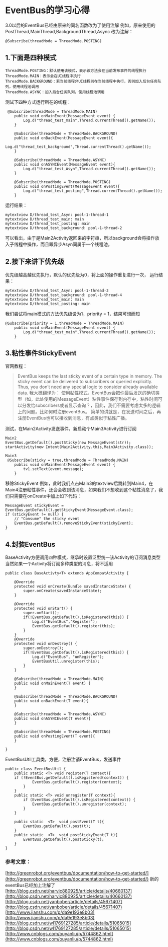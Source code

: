 # EventBus的学习心得
3.0以后的EventBus已经由原来的同名函数改为了使用注解
例如，原来使用的PostThread,MainThread,BackgroundThread,Async
改为注解：
```
@Subscribe(threadMode = ThreadMode.POSTING)  
```
## 1.下面是四种模式 ##
```
ThreadMode.POSTING：默认使用该模式，表示该方法会在当前发布事件的线程执行
ThreadMode.MAIN：表示会在UI线程中执行
ThreadMode.BACKGROUND：若当前线程非UI线程则在当前线程中执行，否则加入后台任务队列，使用线程池调用
ThreadMode.ASYNC：加入后台任务队列，使用线程池调用
```
测试下四种方式运行所在的线程：
```
 @Subscribe(threadMode = ThreadMode.MAIN)
    public void onMainEvent(MessageEvent event) {
        Log.d("thread_test_main",Thread.currentThread().getName());
    }

    @Subscribe(threadMode = ThreadMode.BACKGROUND)
    public void onBackEvent(MessageEvent event){
        Log.d("thread_test_background",Thread.currentThread().getName());
    }

    @Subscribe(threadMode = ThreadMode.ASYNC)
    public void onASYNCEvent(MessageEvent event){
        Log.d("thread_test_Asyn",Thread.currentThread().getName());
    }

    @Subscribe(threadMode = ThreadMode.POSTING)
    public void onPostingEvent(MessageEvent event){
        Log.d("thread_test_posting",Thread.currentThread().getName());
    }
```
运行结果：
```
mytextview D/thread_test_Asyn: pool-1-thread-1
mytextview D/thread_test_main: main
mytextview D/thread_test_posting: main
mytextview D/thread_test_background: pool-1-thread-2
```
可以看出，由于是Main2Activity返回来的字符串，所以background会将操作放入子线程中操作，而且跟异步Asyn同属于一个线程池。

## 2.接下来讲下优先级 ##
优先级越高越优先执行，默认的优先级为0，将上面的操作重复进行一次，
运行结果：
```
mytextview D/thread_test_Asyn: pool-1-thread-3
mytextview D/thread_test_background: pool-1-thread-4
mytextview D/thread_test_main: main
mytextview D/thread_test_posting: main
```
我们尝试将main模式的方法优先级设为1，priority = 1，结果可想而知
```
@Subscribe(priority = 1,threadMode = ThreadMode.MAIN)
    public void onMainEvent(MessageEvent event) {
        Log.d("thread_test_main",Thread.currentThread().getName());
    }
```

## 3.粘性事件StickyEvent ##
官网教程：
>EventBus keeps the last sticky event of a certain type in memory. The sticky event can be delivered to subscribers or queried explicitly. Thus, you don’t need any special logic to consider already available data.
我大概翻译为：
>使用黏性模式，EventBus会把你最后发送的确切类型（如，此处使用的MessageEvent）粘性事件保存到内存中，粘性时间可以分发给subscribers或者显示查询？，因此，我们不需要考虑太多的逻辑上的问题。比如何时注册eventBus。
简单的讲就是，在发送时间之后，再注册EventBus也可以接收到消息，有点类似于粘性广播。

测试，在Main2Activity发送事件，新启动个Main3Activity进行订阅
```
Main2
EventBus.getDefault().postSticky(new MessageEvent(str));
startActivity(new Intent(Main2Activity.this,Main3Activity.class));

Main3
 @Subscribe(sticky = true,threadMode = ThreadMode.MAIN)
    public void onMainEvent(MessageEvent event) {
        tv1.setText(event.message);
    }
```
移除StickyEvent
例如，此时我们点击Main3的textview后跳转到Main4，在Main4注册粘性事件，还会会收到该消息，如果我们不想收到这个粘性消息了，我们只需要在onCreate中加上如下代码：
```
MessageEvent stickyEvent = EventBus.getDefault().getStickyEvent(MessageEvent.class);
if (stickyEvent != null) {
	// "Consume" the sticky event
    EventBus.getDefault().removeStickyEvent(stickyEvent);
}
```

## 4.封装EventBus ##
BaseActivity方便调用四种模式，继承时设置泛型统一该Activity的订阅消息类型
当然如果一个Activity将订阅多种类型的消息，将不适用
```
public class BaseActivty<T> extends AppCompatActivity {

    @Override
    protected void onCreate(Bundle savedInstanceState) {
        super.onCreate(savedInstanceState);
    }

    @Override
    protected void onStart() {
        super.onStart();
        if(!EventBus.getDefault().isRegistered(this)) {
            Log.d("EventBus","Register");
            EventBus.getDefault().register(this);
        }
    }
    @Override
    protected void onDestroy() {
        super.onDestroy();
        if(!EventBus.getDefault().isRegistered(this)) {
            Log.d("EventBus", "unRegister");
            EventBusUtil.unregister(this);
        }
    }

    @Subscribe(threadMode = ThreadMode.MAIN)
    public void onMainEvent(T event) {
    }

    @Subscribe(threadMode = ThreadMode.BACKGROUND)
    public void onBackEvent(T event){
    }

    @Subscribe(threadMode = ThreadMode.ASYNC)
    public void onASYNCEvent(T event){
    }

    @Subscribe(threadMode = ThreadMode.POSTING)
    public void onPostingEvent(T event){
    }

}

```
EventBusUtil工具类，方便，注册注销EventBus，发送事件
```
public class EventBusUtil {
    public static <T> void register(T context){
    if (!EventBus.getDefault().isRegistered(context)) {
            EventBus.getDefault().register(context);
        }
    }
    public static <T> void unregister(T context){
        if (EventBus.getDefault().isRegistered(context)) {
            EventBus.getDefault().unregister(context);
        }
    }

    public static  <T>  void postEvent(T t){
        EventBus.getDefault().post(t);
    }
    public static  <T>  void postStickyEvent(T t){
        EventBus.getDefault().postSticky(t);
    }
}
```


### 参考文章： ###
[http://greenrobot.org/eventbus/documentation/how-to-get-started/](http://greenrobot.org/eventbus/documentation/how-to-get-started/) 新的eventBus已经加上注解了
[http://blog.csdn.net/harvic880925/article/details/40660137](http://blog.csdn.net/harvic880925/article/details/40660137)
[http://blog.csdn.net/yanbober/article/details/45671407](http://blog.csdn.net/yanbober/article/details/45671407)
[http://www.jianshu.com/p/da9e193e8b03](http://www.jianshu.com/p/da9e193e8b03)
[http://blog.csdn.net/wl1769127285/article/details/51065015](http://blog.csdn.net/wl1769127285/article/details/51065015)
[http://www.cnblogs.com/ouyanliu/p/5744862.html](http://www.cnblogs.com/ouyanliu/p/5744862.html)
